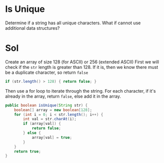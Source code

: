 # Is Unique

Determine if a string has all unique characters.
What if cannot use additional data structures?

# Sol

Create an array of size 128 (for ASCII) or 256 (extended ASCII)
First we will check if the `str` length is greater than 128.
If it is, then we know there must be a duplicate character, so return `false`

```java
if (str.length() > 128) { return false; }

```

Then use a for loop to iterate through the string.
For each character, if it's already in the array, return `false`, else add it in the array.

```java
public boolean isUnique(String str) {
	boolean[] array = new boolean[128];
	for (int i = 0; i < str.length(); i++) {
		int val = str.charAt(i);
		if (array[val]) {
			return false;
		} else {
			array[val] = true;
		}
	}
	return true;
}
```
